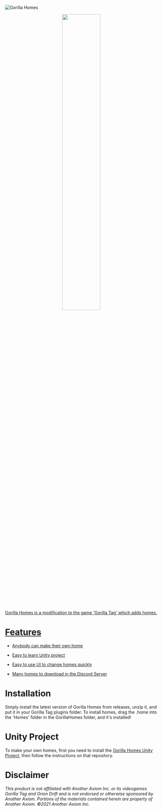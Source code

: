 ![Gorilla Homes](https://github.com/user-attachments/assets/229b0b4a-77d9-4d0b-98e5-32770fc59455)
<p align="center">
    <a href="https://www.patreon.com/wryser"><img width="50%" height="auto" src="https://blissfulhiker.com/wp-content/uploads/2023/12/support-me-on-patreon.png">
</p>
Gorilla Homes is a modification to the game 'Gorilla Tag' which adds homes.

# Features

- Anybody can make their own home

- Easy to learn Unity project

- Easy to use UI to change homes quickly

- Many homes to download in the [Discord Server](https://discord.gg/wryser)

# Installation 

Simply install the latest version of Gorilla Homes from releases, unzip it, and put it in your Gorilla Tag plugins folder. To install homes, drag the .home into the 'Homes' folder in the GorillaHomes folder, and it's installed!

# Unity Project

To make your own homes, first you need to install the [Gorilla Homes Unity Project](https://github.com/wryser/GorillaHomesModProject), then follow the instructions on that repository.

# Disclaimer

*This product is not affiliated with Another Axiom Inc. or its videogames Gorilla Tag and Orion Drift and is not endorsed or otherwise sponsored by Another Axiom. Portions of the materials contained herein are property of Another Axiom. ©2021 Another Axiom Inc.*
